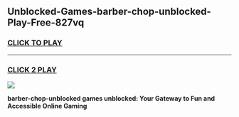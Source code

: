 
## Unblocked-Games-barber-chop-unblocked-Play-Free-827vq
<h3>
<a href="https://premium76.site?title=barber-chop-unblocked&ref=10A">CLICK TO PLAY</a></h3>
<hr>

<h3>
<a href="https://premium76.site?title=barber-chop-unblocked&ref=10A">CLICK 2 PLAY</a>
  
</h3>

<a href="https://premium76.site?title=barber-chop-unblocked&ref=10A"><img src="https://clearcache.store/games.png"></a>


**barber-chop-unblocked games unblocked: Your Gateway to Fun and Accessible Online Gaming**

